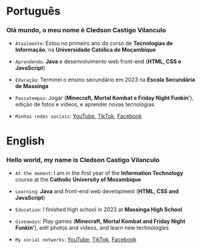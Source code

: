 # Português

### Olá mundo, o meu nome é **Cledson Castigo Vilanculo**

- `Atualmente`: Estou no primeiro ano do curso de **Tecnologias de Informação**, na **Universidade Católica de Moçambique**

- `Aprendendo`: **Java** e desenvolvimento web front-end (**HTML, CSS e JavaScript**)

- `Educação`: Terminei o ensino secundário em 2023 na **Escola Secundária de Massinga**

- `Passatempos`: Jogar (**Minecraft, Mortal Kombat e Friday Night Funkin'**), edição de fotos e vídeos, e aprender novas tecnologias

- `Minhas redes sociais`: [YouTube](https://www.youtube.com/@CledsonVilanculoDev), [TikTok](http://tiktok.com/@cledsonvilanculo), [Facebook](https://www.facebook.com/profile.php?id=61562460322508)

# English

### Hello world, my name is **Cledson Castigo Vilanculo**

- `At the moment`: I am in the first year of the **Information Technology** course at the **Catholic University of Mozambique**

- `Learning`: **Java** and front-end web development (**HTML, CSS and JavaScript**)

- `Education`: I finished high school in 2023 at **Massinga High School**

- `Giveaways`: Play games (**Minecraft, Mortal Kombat and Friday Night Funkin'**), edit photos and videos, and learn new technologies

- `My social networks`: [YouTube](https://www.youtube.com/@CledsonVilanculoDev), [TikTok](http://tiktok.com/@cledsonvilanculo), [Facebook](https://www.facebook.com/profile.php?id=61562460322508)
